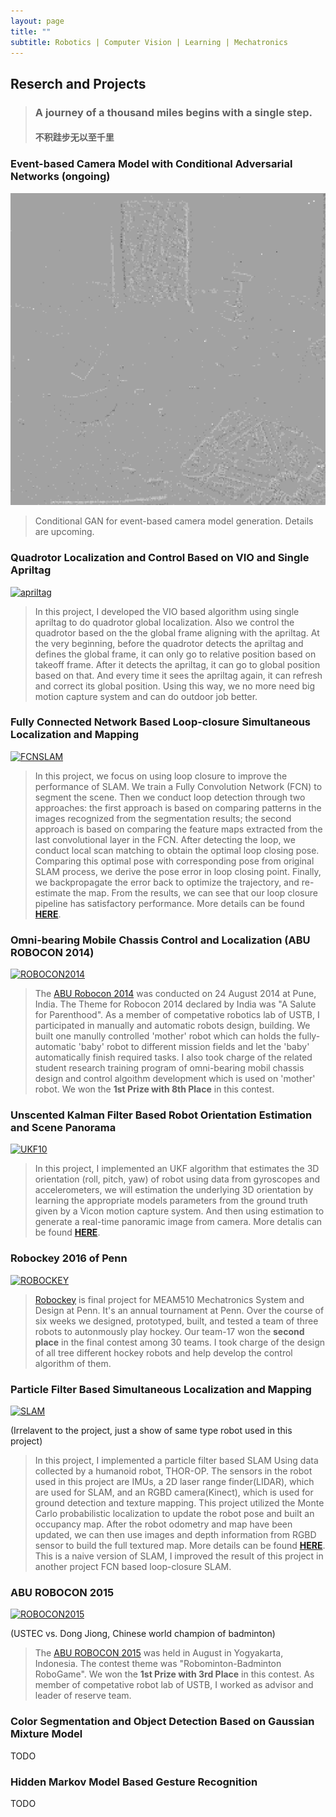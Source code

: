 ```yaml
---
layout: page
title: ""
subtitle: Robotics | Computer Vision | Learning | Mechatronics
---
```

## Reserch and Projects
> ### A journey of a thousand miles begins with a single step. 
> #### 不积跬步无以至千里

### Event-based Camera Model with Conditional Adversarial Networks (ongoing)
![event](/img/event.png)

> Conditional GAN for event-based camera model generation. Details are upcoming.

### Quadrotor Localization and Control Based on VIO and Single Apriltag
[![apriltag](http://img.youtube.com/vi/SXhylsI6tZY/0.jpg)](http://www.youtube.com/watch?v=SXhylsI6tZY "apriltag")
> In this project, I developed the VIO based algorithm using single apriltag to do quadrotor global localization. Also we control the quadrotor based on the the global frame aligning with the apriltag. At the very beginning, before the quadrotor detects the apriltag and defines the global frame, it can only go to relative position based on takeoff frame. After it detects the apriltag, it can go to global position based on that. And every time it sees the apriltag again, it can refresh and correct its global position. Using this way, we no more need big motion capture system and can do outdoor job better.

### Fully Connected Network Based Loop-closure Simultaneous Localization and Mapping
[![FCNSLAM](http://img.youtube.com/vi/UbIvX2wLOx0/0.jpg)](http://www.youtube.com/watch?v=UbIvX2wLOx0 "FCNSLAM")
> In this project, we focus on using loop closure to improve the performance of SLAM. We train a Fully Convolution Network (FCN) to segment the scene. Then we conduct loop detection through two approaches: the first approach is based on comparing patterns in the images recognized from the segmentation results; the second approach is based on comparing the feature maps extracted from the last convolutional layer in the FCN. After detecting the loop, we conduct local scan matching to obtain the optimal loop closing pose. Comparing this optimal pose with corresponding pose from original SLAM process, we derive the pose error in loop closing point. Finally, we backpropagate the error back to optimize the trajectory, and re-estimate the map. From the results, we can see that our loop closure pipeline has satisfactory performance. More details can be found [**HERE**](https://docs.google.com/presentation/d/1LXZBWzL3knhRaRUoEIvMcnIDkkwjKsgEsluMrY89CKI/edit?usp=sharing).

### Omni-bearing Mobile Chassis Control and Localization (ABU ROBOCON 2014)
[![ROBOCON2014](http://img.youtube.com/vi/GRFTnDMXKEM/0.jpg)](http://www.youtube.com/watch?v=GRFTnDMXKEM "ROBOCON2014")
> The [ABU Robocon 2014](https://www.youtube.com/watch?v=GchwbtfqDzc) was conducted on 24 August 2014 at Pune, India. The Theme for Robocon 2014 declared by India was "A Salute for Parenthood". As a member of competative robotics lab of USTB, I participated in manually and automatic robots design, building. We built one manully controlled 'mother' robot which can holds the fully-automatic 'baby' robot to different mission fields and let the 'baby' automatically finish required tasks. I also took charge of the related student research training program of omni-bearing mobil chassis design and control algoithm development which is used on 'mother' robot. We won the **1st Prize with 8th Place** in this contest.

### Unscented Kalman Filter Based Robot Orientation Estimation and Scene Panorama
[![UKF10](http://img.youtube.com/vi/YZcB-QJcKUk/0.jpg)](http://www.youtube.com/watch?v=YZcB-QJcKUk "UKF10")

> In this project, I implemented an UKF algorithm that estimates the 3D orientation (roll, pitch, yaw) of robot using data from gyroscopes and accelerometers, we will estimation the underlying 3D orientation by learning the appropriate models parameters from the ground truth given by a Vicon motion capture system. And then using estimation to generate a real-time panoramic image from camera. More detalis can be found [**HERE**](https://drive.google.com/file/d/1o5SvcSBA19LULOKvvoPVM_jdCfaBRu-j/view?usp=sharing).

### Robockey 2016 of Penn
[![ROBOCKEY](http://img.youtube.com/vi/-ZKGABq9zFw/0.jpg)](http://www.youtube.com/watch?v=-ZKGABq9zFw "ROBOCKEY")
> [Robockey](http://medesign.seas.upenn.edu/index.php/Courses.MEAM510-12C-ROBOCKEY) is final project for MEAM510 Mechatronics System and Design at Penn. It's an annual tournament at Penn. Over the course of six weeks we designed, prototyped, built, and tested a team of three robots to autonmously play hockey. Our team-17 won the **second place** in the final contest among 30 teams. I took charge of the design of all tree different hockey robots and help develop the control algorithm of them.

### Particle Filter Based Simultaneous Localization and Mapping
[![SLAM](http://img.youtube.com/vi/pIXTOGjYGwI/0.jpg)](http://www.youtube.com/watch?v=pIXTOGjYGwI "SLAM")

(Irrelavent to the project, just a show of same type robot used in this project)
> In this project, I implemented a particle filter based SLAM Using data collected by a humanoid robot, THOR-OP. The sensors in the robot used in this project are IMUs, a 2D laser range finder(LIDAR), which are used for SLAM, and an RGBD camera(Kinect), which is used for ground detection and texture mapping. This project utilized the Monte Carlo probabilistic localization to update the robot pose and built an occupancy map. After the robot odometry and map have been updated, we can then use images and depth information from RGBD sensor to build the full textured map. More details can be found [**HERE**](https://drive.google.com/file/d/16IkqVXOwycFfrLx0UPp3M5D0AOkudBLr/view?usp=sharing). This is a naive version of SLAM, I improved the result of this project in another project FCN based loop-closure SLAM.

### ABU ROBOCON 2015
[![ROBOCON2015](http://img.youtube.com/vi/D9vJPjMSstM/0.jpg)](http://www.youtube.com/watch?v=D9vJPjMSstM "ROBOCON2015")

(USTEC vs. Dong Jiong, Chinese world champion of badminton)
> The [ABU ROBOCON 2015](https://www.youtube.com/watch?v=XiAct2sre-M) was held in August in Yogyakarta, Indonesia. The contest theme was "Robominton-Badminton RoboGame". We won the **1st Prize with 3rd Place** in this contest. As member of competative robot lab of USTB, I worked as advisor and leader of reserve team.

### Color Segmentation and Object Detection Based on Gaussian Mixture Model
TODO


### Hidden Markov Model Based Gesture Recognition
TODO



